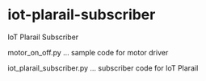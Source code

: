 # iot-plarail-subscriber
IoT Plarail Subscriber

motor\_on\_off.py ... sample code for motor driver

iot\_plarail\_subscriber.py ... subscriber code for IoT Plarail
